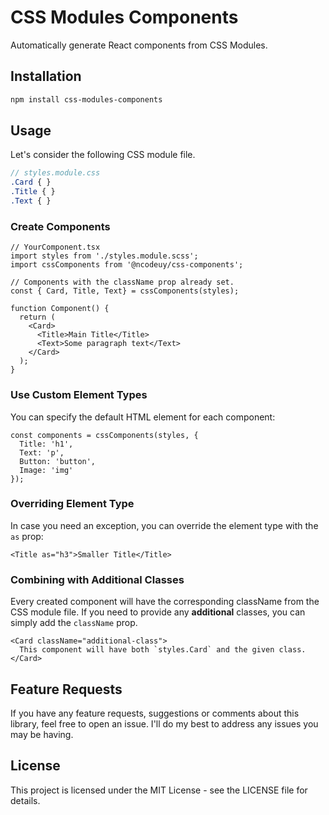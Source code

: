 # CSS Modules Components

Automatically generate React components from CSS Modules.

## Installation

```bash
npm install css-modules-components
```

## Usage

Let's consider the following CSS module file.

```scss
// styles.module.css
.Card { }
.Title { }
.Text { }
```

### Create Components

```tsx
// YourComponent.tsx
import styles from './styles.module.scss';
import cssComponents from '@ncodeuy/css-components';

// Components with the className prop already set.
const { Card, Title, Text} = cssComponents(styles);

function Component() {
  return (
    <Card>
      <Title>Main Title</Title>
      <Text>Some paragraph text</Text>
    </Card>
  );
}
```

### Use Custom Element Types

You can specify the default HTML element for each component:

```tsx
const components = cssComponents(styles, {
  Title: 'h1',
  Text: 'p',
  Button: 'button',
  Image: 'img'
});
```

### Overriding Element Type

In case you need an exception, you can override the element type with the `as` prop:

```tsx
<Title as="h3">Smaller Title</Title>
```

### Combining with Additional Classes

Every created component will have the corresponding className from the CSS module file. If you need
to provide any **additional** classes, you can simply add the `className` prop.

```tsx
<Card className="additional-class">
  This component will have both `styles.Card` and the given class.
</Card>
```

## Feature Requests

If you have any feature requests, suggestions or comments about this library, feel free to open an
issue. I'll do my best to address any issues you may be having.

## License

This project is licensed under the MIT License - see the LICENSE file for details.
